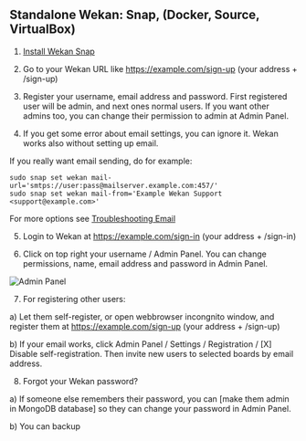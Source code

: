 ## Standalone Wekan: Snap, (Docker, Source, VirtualBox)

1) [Install Wekan Snap](https://github.com/wekan/wekan-snap/wiki/Install)

2) Go to your Wekan URL like https://example.com/sign-up (your address + /sign-up)

3) Register your username, email address and password. First registered user will be admin, and next ones normal users. If you want other admins too, you can change their permission to admin at Admin Panel.

4) If you get some error about email settings, you can ignore it. Wekan works also without setting up email.

If you really want email sending, do for example:
```
sudo snap set wekan mail-url='smtps://user:pass@mailserver.example.com:457/'
sudo snap set wekan mail-from='Example Wekan Support <support@example.com>'
```
For more options see [Troubleshooting Email](https://github.com/wekan/wekan/wiki/Troubleshooting-Mail)

5) Login to Wekan at https://example.com/sign-in (your address + /sign-in)

6) Click on top right your username / Admin Panel. You can change permissions, name, email address and password in Admin Panel.

![Admin Panel](https://wekan.github.io/wekan-admin-panel.png)

7) For registering other users:

a) Let them self-register, or open webbrowser incongnito window, and register them at https://example.com/sign-up (your address + /sign-up)

b) If your email works, click Admin Panel / Settings / Registration / [X] Disable self-registration. Then invite new users to selected boards by email address.

8) Forgot your Wekan password?

a) If someone else remembers their password, you can [make them admin in MongoDB database] so they can change your password in Admin Panel.

b) You can backup 